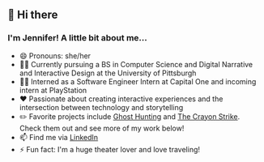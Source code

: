 ## 👋 Hi there 
### I'm Jennifer! A little bit about me...

* 😄 Pronouns: she/her
* 👩‍🎓 Currently pursuing a BS in Computer Science and Digital Narrative and Interactive Design at the University of Pittsburgh
* 👩‍💻 Interned as a Software Engineer Intern at Capital One and incoming intern at PlayStation
* ❤️ Passionate about creating interactive experiences and the intersection between technology and storytelling
* ✏️ Favorite projects include [Ghost Hunting](https://github.com/jennzheng12315/Ghost-Hunting) and [The Crayon Strike](https://github.com/jennzheng12315/The-Crayon-Strike). Check them out and see more of my work below!
* 📫 Find me via [LinkedIn](https://www.linkedin.com/in/jenniferzheng12315/)
* ⚡ Fun fact: I'm a huge theater lover and love traveling!

<!--
**jennzheng12315/jennzheng12315** is a ✨ _special_ ✨ repository because its `README.md` (this file) appears on your GitHub profile.

Here are some ideas to get you started:

- 🔭 I’m currently working on ...
- 🌱 I’m currently learning ...
- 👯 I’m looking to collaborate on ...
- 🤔 I’m looking for help with ...
- 💬 Ask me about ...
- 📫 How to reach me: ...
- 😄 Pronouns: ...
- ⚡ Fun fact: ...
-->
